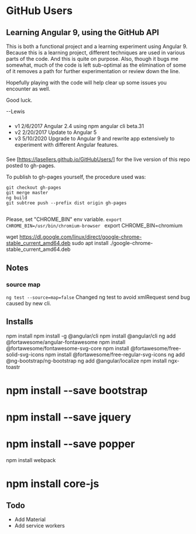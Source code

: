 # GitHub Users

## Learning Angular 9, using the GitHub API

This is both a functional project and a learning experiment using Angular 9.
Because this is a learning project, different techniques are used in various parts of the code.
And this is quite on purpose. Also, though it bugs me somewhat, much of the code is left sub-optimal
as the elimination of some of it removes a path for further experimentation or review down the line.

Hopefully playing with the code will help clear up some issues you encounter as well.

Good luck.

--Lewis

###
* v1 2/6/2017 Angular 2.4 using npm angular cli beta.31
* v2 2/20/2017 Update to Angular 5
* v3 5/10/2020 Upgrade to Angular 9 and rewrite app extensively to experiment with different Angular features.


###
See [https://lasellers.github.io/GitHubUsers/] for the live version of this repo posted to gh-pages.

To publish to gh-pages yourself, the procedure used was:

```
git checkout gh-pages
git merge master
ng build
git subtree push --prefix dist origin gh-pages
```

##
 Please, set "CHROME_BIN" env variable.
 `export CHROME_BIN=/usr/bin/chromium-browser `
export CHROME_BIN=chromium

wget https://dl.google.com/linux/direct/google-chrome-stable_current_amd64.deb
sudo apt install ./google-chrome-stable_current_amd64.deb

## Notes

### source map
`ng test --source=map=false`
Changed ng test to avoid xmlRequest send bug caused by new cli.


## Installs
npm install
npm install -g @angular/cli
npm install @angular/cli
ng add @fortawesome/angular-fontawesome
npm install @fortawesome/fontawesome-svg-core
npm install @fortawesome/free-solid-svg-icons
npm install @fortawesome/free-regular-svg-icons
ng add @ng-bootstrap/ng-bootstrap
ng add @angular/localize
npm install ngx-toastr
# npm install --save bootstrap
# npm install --save jquery
# npm install --save popper
npm install webpack
# npm install core-js


## Todo
* Add Material
* Add service workers
